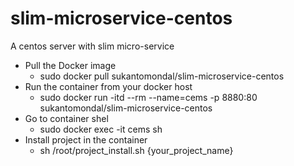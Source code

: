 # slim-microservice-centos
A centos server with slim micro-service

* Pull the Docker image
   * sudo docker pull sukantomondal/slim-microservice-centos
* Run the container from your docker host
   * sudo docker run -itd --rm --name=cems -p 8880:80 sukantomondal/slim-microservice-centos
* Go to container shel
   * sudo docker exec -it cems sh
* Install project in the container
   * sh /root/project_install.sh {your_project_name}   
   

